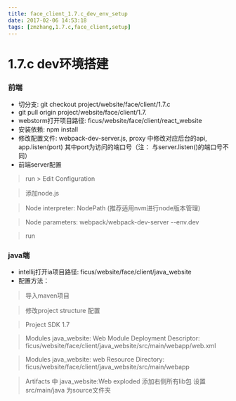 ```yaml
---
title: face_client_1.7.c_dev_env_setup
date: 2017-02-06 14:53:18
tags: [zmzhang,1.7.c,face_client,setup]
---
```


# 1.7.c dev环境搭建

### 前端
* 切分支: git checkout project/website/face/client/1.7.c
* git pull origin project/website/face/client/1.7.
* webstorm打开项目路径: ficus/website/face/client/react_website
* 安装依赖: npm install
* 修改配置文件: webpack-dev-server.js, proxy 中修改对应后台的api, app.listen(port) 其中port为访问的端口号（注： 与server.listen()的端口号不同）
* 前端server配置
 > run > Edit Configuration

 > 添加node.js

 > Node interpreter: NodePath (推荐适用nvm进行node版本管理)

 > Node parameters: webpack/webpack-dev-server --env.dev

 > run


### java端
* intellij打开ia项目路径: ficus/website/face/client/java_website
* 配置方法：
 > 导入maven项目

 > 修改project structure 配置

 > Project SDK 1.7

 > Modules java_website: Web Module Deployment Descriptor: ficus/website/face/client/java_website/src/main/webapp/web.xml

 > Modules java_website: web Resource Directory: ficus/website/face/client/java_website/src/main/webapp

 > Artifacts 中 java_website:Web exploded 添加右侧所有lib包
 > 设置src/main/java 为source文件夹
